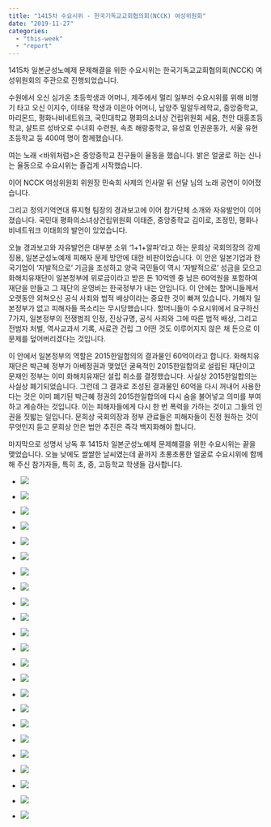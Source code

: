 ```yaml
---
title: "1415차 수요시위 - 한국기독교교회협의회(NCCK) 여성위원회"
date: "2019-11-27"
categories: 
  - "this-week"
  - "report"
---
```


1415차 일본군성노예제 문제해결을 위한 수요시위는 한국기독교교회협의회(NCCK) 여성위원회의 주관으로 진행되었습니다.

수원에서 오신 심가온 초등학생과 어머니, 제주에서 멀리 일부러 수요시위를 위해 비행기 타고 오신 이지수, 이태유 학생과 이은아 어머니, 남양주 밀알두레학교, 중앙중학교, 마리몬드, 평화나비네트워크, 국민대학교 평화의소녀상 건립위원회 세움, 천안 대홍초등학교, 샬트르 성바오로 수녀회 수련원, 속초 해랑중학교, 유성효 인권운동가, 서울 유현초등학교 둥 400여 명이 함께했습니다.

여는 노래 <바위처럼>은 중앙중학교 친구들이 율동을 했습니다. 밝은 얼굴로 하는 신나는 율동으로 수요시위는 즐겁게 시작했습니다.

이어 NCCK 여성위원회 위원장 민숙희 사제의 인사말 뒤 선달 님의 노래 공연이 이어졌습니다.

그리고 정의기억연대 류지형 팀장의 경과보고에 이어 참가단체 소개와 자유발언이 이어졌습니다. 국민대 평화의소녀상건립위원회 이태준, 중앙중학교 김이로, 조정민, 평화나비네트워크 이태희의 발언이 있었습니다.

오늘 경과보고와 자유발언은 대부분 소위 ‘1+1+알파’라고 하는 문희상 국회의장의 강제징용, 일본군성노예제 피해자 문제 방안에 대한 비판이었습니다. 이 안은 일본기업과 한국기업이 ‘자발적으로’ 기금을 조성하고 양국 국민들이 역시 ‘자발적으로’ 성금을 모으고 화해치유재단이 일본정부에 위로금이라고 받은 돈 10억엔 중 남은 60억원을 포함하여 재단을 만들고 그 재단의 운영비는 한국정부가 내는 안입니다. 이 안에는 할머니들께서 오랫동안 외쳐오신 공식 사죄와 법적 배상이라는 중요한 것이 빠져 있습니다. 가해자 일본정부가 없고 피해자들 목소리는 무시당했습니다. 할머니들이 수요시위에서 요구하신 7가지, 일본정부의 전쟁범죄 인정, 진상규명, 공식 사죄와 그에 따른 법적 배상, 그리고 전범자 처벌, 역사교과서 기록, 사료관 건립 그 어떤 것도 이루어지지 않은 채 돈으로 이 문제를 덮어버리겠다는 것입니다.

이 안에서 일본정부의 역할은 2015한일합의의 결과물인 60억이라고 합니다. 화해치유재단은 박근혜 정부가 아베정권과 맺었던 굴욕적인 2015한일합의로 설립된 재단이고 문재인 정부는 이미 화해치유재단 설립 취소를 결정했습니다. 사실상 2015한일합의는 사실상 폐기되었습니다. 그런데 그 결과로 조성된 결과물인 60억을 다시 꺼내어 사용한다는 것은 이미 폐기된 박근혜 정권의 2015한일합의에 다시 숨을 불어넣고 의미를 부여하고 계승하는 것입니다. 이는 피해자들에게 다시 한 번 폭력을 가하는 것이고 그들의 인권을 짓밟는 일입니다. 문희상 국회의장과 정부 관료들은 피해자들이 진정 원하는 것이 무엇인지 듣고 문희상 안은 법안 추진은 즉각 백지화해야 합니다.

마지막으로 성명서 낭독 후 1415차 일본군성노예제 문제해결을 위한 수요시위는 끝을 맺었습니다. 오늘 낮에도 쌀쌀한 날씨였는데 끝까지 초롱초롱한 얼굴로 수요시위에 함께해 주신 참가자들, 특히 초, 중, 고등학교 학생들 감사합니다.

- ![](https://womenandwar.net/kr/wp-content/uploads/2019/11/크기변환IMGP3081.jpg)
    
- ![](https://womenandwar.net/kr/wp-content/uploads/2019/11/크기변환IMGP3083.jpg)
    
- ![](https://womenandwar.net/kr/wp-content/uploads/2019/11/크기변환IMGP3086.jpg)
    
- ![](https://womenandwar.net/kr/wp-content/uploads/2019/11/크기변환IMGP3089.jpg)
    
- ![](https://womenandwar.net/kr/wp-content/uploads/2019/11/크기변환IMGP3095.jpg)
    
- ![](https://womenandwar.net/kr/wp-content/uploads/2019/11/크기변환IMGP3097.jpg)
    
- ![](https://womenandwar.net/kr/wp-content/uploads/2019/11/크기변환IMGP3110.jpg)
    
- ![](https://womenandwar.net/kr/wp-content/uploads/2019/11/크기변환IMGP3116.jpg)
    
- ![](https://womenandwar.net/kr/wp-content/uploads/2019/11/크기변환IMGP3122.jpg)
    
- ![](https://womenandwar.net/kr/wp-content/uploads/2019/11/크기변환IMGP3125.jpg)
    
- ![](https://womenandwar.net/kr/wp-content/uploads/2019/11/크기변환IMGP3135.jpg)
    
- ![](https://womenandwar.net/kr/wp-content/uploads/2019/11/크기변환IMGP3140.jpg)
    
- ![](https://womenandwar.net/kr/wp-content/uploads/2019/11/크기변환IMGP3144.jpg)
    
- ![](https://womenandwar.net/kr/wp-content/uploads/2019/11/크기변환IMGP3158.jpg)
    
- ![](https://womenandwar.net/kr/wp-content/uploads/2019/11/크기변환IMGP3163.jpg)
    
- ![](https://womenandwar.net/kr/wp-content/uploads/2019/11/크기변환IMGP3166.jpg)
    
- ![](https://womenandwar.net/kr/wp-content/uploads/2019/11/크기변환IMGP3177.jpg)
    
- ![](https://womenandwar.net/kr/wp-content/uploads/2019/11/크기변환IMGP3200.jpg)
    
- ![](https://womenandwar.net/kr/wp-content/uploads/2019/11/크기변환IMGP3204.jpg)
    
- ![](https://womenandwar.net/kr/wp-content/uploads/2019/11/크기변환IMGP3211.jpg)
    
- ![](https://womenandwar.net/kr/wp-content/uploads/2019/11/크기변환IMGP3217.jpg)
    
- ![](https://womenandwar.net/kr/wp-content/uploads/2019/11/크기변환IMGP3220.jpg)
    
- ![](https://womenandwar.net/kr/wp-content/uploads/2019/11/크기변환IMGP3234.jpg)

